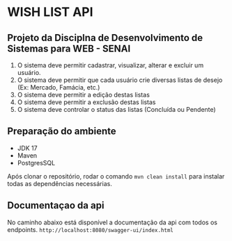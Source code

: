 # **WISH LIST API**


## **Projeto da Disciplna de Desenvolvimento de Sistemas para WEB - SENAI**

1. O sistema deve permitir cadastrar, visualizar, alterar e excluir um usuário.
2. O sistema deve permitir que cada usuário crie diversas listas de desejo (Ex: Mercado, Famácia, etc.)
3. O sistema deve permitir a edição destas listas
4. O sistema deve permitir a exclusão destas listas
5. O sistema deve controlar o status das listas (Concluída ou Pendente)

## Preparação do ambiente
* JDK 17
* Maven
* PostgresSQL

Após clonar o repositório, rodar o comando `mvn clean install` para instalar todas as dependências necessárias.

## **Documentaçao da api**

No caminho abaixo está disponível a documentação da api com todos os endpoints.
`http://localhost:8080/swagger-ui/index.html`